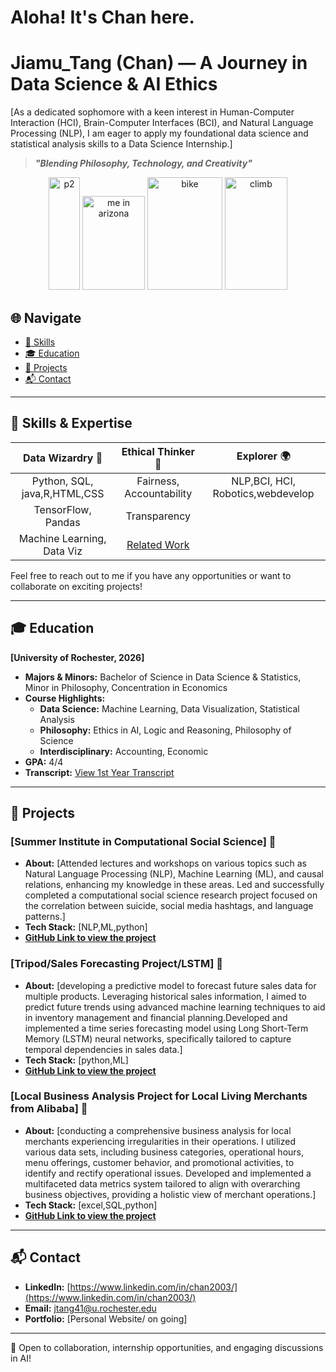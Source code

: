 # Aloha! It's Chan here.
# Jiamu_Tang (Chan)  — A Journey in Data Science & AI Ethics

[As a dedicated sophomore with a keen interest in Human-Computer Interaction (HCI),
Brain-Computer Interfaces (BCI), and Natural Language Processing (NLP), I am eager to
apply my foundational data science and statistical analysis skills to a Data Science
Internship.]


> **_"Blending Philosophy, Technology, and Creativity"_**

<div align="center">
  <img src="https://github.com/itsChanism/Jiamu-Tang-Chan-/assets/141575042/b211107a-d3a3-4d6d-a38d-bbf8988bc3fc" width="50" height="180" alt= "p2">
   <img src="https://github.com/itsChanism/Jiamu-Tang-Chan-/assets/141575042/1e946a68-b1b8-45d1-9b54-7876160a20e4" width="100" height="150" alt="me in arizona">
   <img src="https://github.com/itsChanism/Jiamu-Tang-Chan-/assets/141575042/ba86eb47-70af-468c-97bd-45a5586790a1" width="120" height="180" alt= "bike ">
   <img src="https://github.com/itsChanism/Jiamu-Tang-Chan-/assets/141575042/dd8e39fc-1f01-46ce-a08e-e725cdfe2e19" width="100" height="180" alt= "climb">
</div>

## 🌐 Navigate

- [🧪 Skills](#skills)
- [🎓 Education](#education)
- [🎨 Projects](#projects)
- [📬 Contact](#contact)

---
## 🧪 Skills & Expertise <a name="skills"></a>

| **Data Wizardry 🧙**       | **Ethical Thinker 🎩**        | **Explorer 🌍**               |
|:--------------------------:|:-----------------------------:|:----------------------------:|
| Python, SQL, java,R,HTML,CSS| Fairness, Accountability     |  NLP,BCI, HCI, Robotics,webdevelop     |
| TensorFlow, Pandas         | Transparency                  |                              |
| Machine Learning, Data Viz | [Related Work](link-to-work)  |                              |


Feel free to reach out to me if you have any opportunities or want to collaborate on exciting projects!

---

## 🎓 Education <a name="education"></a>

**[University of Rochester, 2026]**
- **Majors & Minors:** Bachelor of Science in Data Science & Statistics, Minor in Philosophy, Concentration in Economics
- **Course Highlights:**
  - **Data Science:** Machine Learning, Data Visualization, Statistical Analysis
  - **Philosophy:** Ethics in AI, Logic and Reasoning, Philosophy of Science
  - **Interdisciplinary:** Accounting, Economic 
- **GPA:** 4/4
- **Transcript:** [View 1st Year Transcript](1st%20year.pdf)
 
---

## 🎨 Projects <a name="projects"></a>

### [Summer Institute in Computational Social Science] 🌟
- **About:** [Attended lectures and workshops on various topics such as Natural Language Processing (NLP), Machine Learning (ML), and causal relations, enhancing my knowledge in these areas. Led and successfully completed a computational social science research project focused on the correlation between suicide, social media hashtags, and language patterns.]
- **Tech Stack:** [NLP,ML,python]
- **[GitHub Link to view the project](SICSS2023-social.media.mental.health)**

### [Tripod/Sales Forecasting Project/LSTM] 🌟
- **About:** [developing a predictive model to forecast future sales data for multiple products. Leveraging historical sales information, I aimed to predict future trends using advanced machine learning techniques to aid in inventory management and financial planning.Developed and implemented a time series forecasting model using Long Short-Term Memory (LSTM) neural networks, specifically tailored to capture temporal dependencies in sales data.]
- **Tech Stack:** [python,ML]
- **[GitHub Link to view the project](https://github.com/itsChanism/Sales.Forecasting.Project.Using.LSTM.Neural.Networks)**
  
### [Local Business Analysis Project for Local Living Merchants from Alibaba] 🌟
- **About:** [conducting a comprehensive business analysis for local merchants experiencing irregularities in their operations. I utilized various data sets, including business categories, operational hours, menu offerings, customer behavior, and promotional activities, to identify and rectify operational issues. Developed and implemented a multifaceted data metrics system tailored to align with overarching business objectives, providing a holistic view of merchant operations.]
- **Tech Stack:** [excel,SQL,python]
- **[GitHub Link to view the project](https://github.com/itsChanism/Local.Business.Analysis.Project.for.Local.Living.Merchants.from.Alibaba.)**

---

## 📬 Contact <a name="contact"></a>

- **LinkedIn:** [https://www.linkedin.com/in/chan2003/](https://www.linkedin.com/in/chan2003/)
- **Email:** [jtang41@u.rochester.edu](mailto:jtang41@u.rochester.edu)
- **Portfolio:** [Personal Website/ on going]

---

💌 Open to collaboration, internship opportunities, and engaging discussions in AI!

